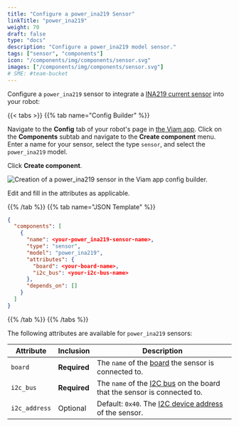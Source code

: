 ```yaml
---
title: "Configure a power_ina219 Sensor"
linkTitle: "power_ina219"
weight: 70
draft: false
type: "docs"
description: "Configure a power_ina219 model sensor."
tags: ["sensor", "components"]
icon: "/components/img/components/sensor.svg"
images: ["/components/img/components/sensor.svg"]
# SME: #team-bucket
---
```


Configure a `power_ina219` sensor to integrate a [INA219 current sensor](https://www.amazon.com/dp/B07QJW6L4C) into your robot:

{{< tabs >}}
{{% tab name="Config Builder" %}}

Navigate to the **Config** tab of your robot's page in [the Viam app](https://app.viam.com).
Click on the **Components** subtab and navigate to the **Create component** menu.
Enter a name for your sensor, select the type `sensor`, and select the `power_ina219` model.

Click **Create component**.

![Creation of a power_ina219 sensor in the Viam app config builder.](../img/power-ina219-sensor-ui-config.png)

Edit and fill in the attributes as applicable.

{{% /tab %}}
{{% tab name="JSON Template" %}}

```json {class="line-numbers linkable-line-numbers"}
{
  "components": [
    {
      "name": <your-power_ina219-sensor-name>,
      "type": "sensor",
      "model": "power_ina219",
      "attributes": {
        "board": <your-board-name>,
        "i2c_bus": <your-i2c-bus-name>
      },
      "depends_on": []
    }
  ]
}
```

{{% /tab %}}
{{% /tabs %}}

The following attributes are available for `power_ina219` sensors:

| Attribute | Inclusion | Description |
| ----------- | -------------- | --------------  |
| `board`  | **Required** | The `name` of the [board](/components/board) the sensor is connected to. |
| `i2c_bus` | **Required** | The `name` of the [I2C bus](/components/board/#i2cs) on the board that the sensor is connected to. |
| `i2c_address`  | Optional | Default: `0x40`. The [I2C device address](https://learn.adafruit.com/i2c-addresses/overview) of the sensor. |
